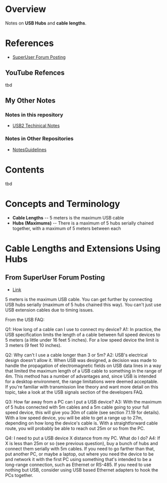 # Overview

Notes on **USB Hubs** and **cable lengths**.

# References

* [SuperUser Forum Posting](https://superuser.com/questions/64744/maximum-length-of-a-usb-cable)

## YouTube Refences

tbd

## My Other Notes

### Notes in this repository

* [USB2 Techinical Notes](https://github.com/GitLeeRepo/ElectronicsNotes/blob/master/USB2Notes.md#overview)

### Notes in Other Repositories

* [NotesGuidelines](https://github.com/GitLeeRepo/NotesGuidlines/blob/master/NotesGuidelines.md#overview)

# Contents

tbd

# Concepts and Terminology

* **Cable Lengths** -- 5 meters is the maximum USB cable
* **Hubs (Maximums)** -- There is a maximum of 5 hubs serially chained together, with a maximum of 5 meters between each


# Cable Lengths and Extensions Using Hubs

## From SuperUser Forum Posting

* [Link](https://superuser.com/questions/64744/maximum-length-of-a-usb-cable)

5 meters is the maximum USB cable. You can get further by connecting USB hubs serially (maximum of 5 hubs chained this way). You can't just use USB extension cables due to timing issues.

From the USB FAQ:

Q1: How long of a cable can I use to connect my device?
A1: In practice, the USB specification limits the length of a cable between full speed devices to 5 meters (a little under 16 feet 5 inches). For a low speed device the limit is 3 meters (9 feet 10 inches).

Q2: Why can't I use a cable longer than 3 or 5m?
A2: USB's electrical design doesn't allow it. When USB was designed, a decision was made to handle the propagation of electromagnetic fields on USB data lines in a way that limited the maximum length of a USB cable to something in the range of 4m. This method has a number of advantages and, since USB is intended for a desktop environment, the range limitations were deemed acceptable. If you're familiar with transmission line theory and want more detail on this topic, take a look at the USB signals section of the developers FAQ.

Q3: How far away from a PC can I put a USB device?
A3: With the maximum of 5 hubs connected with 5m cables and a 5m cable going to your full speed device, this will give you 30m of cable (see section 7.1.19 for details). With a low speed device, you will be able to get a range up to 27m, depending on how long the device's cable is. With a straightforward cable route, you will probably be able to reach out 25m or so from the PC.

Q4: I need to put a USB device X distance from my PC. What do I do?
A4: If X is less than 25m or so (see previous question), buy a bunch of hubs and connect them serially with 5m cables. If you need to go farther than that, put another PC, or maybe a laptop, out where you need the device to be and network it with the first PC using something that's intended to be a long-range connection, such as Ethernet or RS-485. If you need to use nothing but USB, consider using USB based Ethernet adapters to hook the PCs together.
